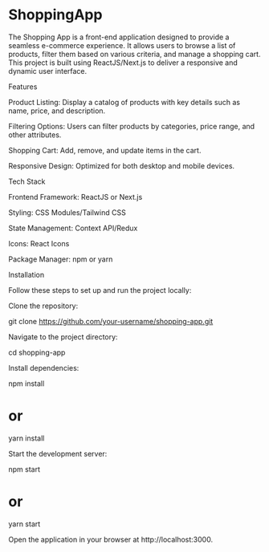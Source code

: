 # ShoppingApp
 
The Shopping App is a front-end application designed to provide a seamless e-commerce experience. It allows users to browse a list of products, filter them based on various criteria, and manage a shopping cart. This project is built using ReactJS/Next.js to deliver a responsive and dynamic user interface.

Features

Product Listing: Display a catalog of products with key details such as name, price, and description.

Filtering Options: Users can filter products by categories, price range, and other attributes.

Shopping Cart: Add, remove, and update items in the cart.

Responsive Design: Optimized for both desktop and mobile devices.

Tech Stack

Frontend Framework: ReactJS or Next.js

Styling: CSS Modules/Tailwind CSS

State Management: Context API/Redux

Icons: React Icons

Package Manager: npm or yarn

Installation

Follow these steps to set up and run the project locally:

Clone the repository:

git clone https://github.com/your-username/shopping-app.git

Navigate to the project directory:

cd shopping-app

Install dependencies:

npm install
# or
yarn install

Start the development server:

npm start
# or
yarn start

Open the application in your browser at http://localhost:3000.
